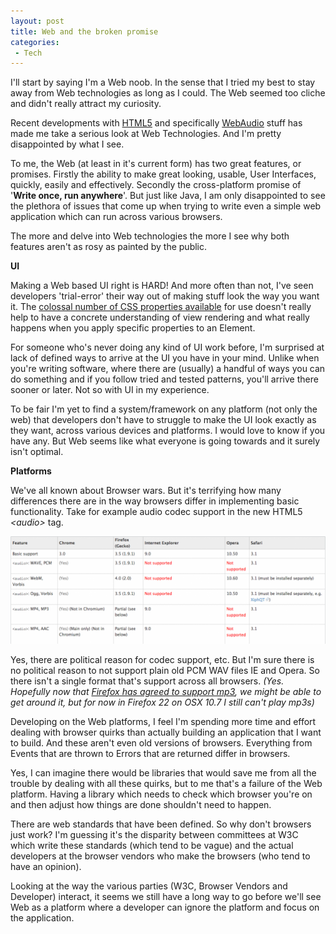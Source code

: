 ```yaml
---
layout: post
title: Web and the broken promise
categories:
 - Tech
---
```


I'll start by saying I'm a Web noob. In the sense that I tried my best to stay away from Web technologies as long as I could. The Web seemed too cliche and didn't really attract my curiosity.

Recent developments with [HTML5][0] and specifically [WebAudio][1] stuff has made me take a serious look at Web Technologies. And I'm pretty disappointed by what I see.

To me, the Web (at least in it's current form) has two great features, or promises. Firstly the ability to make great looking, usable, User Interfaces, quickly, easily and effectively. Secondly the cross-platform promise of '**Write once, run anywhere**'. But just like Java, I am only disappointed to see the plethora of issues that come up when trying to write even a simple web application which can run across various browsers.

The more and delve into Web technologies the more I see why both features aren't as rosy as painted by the public.

**UI**

Making a Web based UI right is HARD! And more often than not, I've seen developers 'trial-error' their way out of making stuff look the way you want it. The [colossal number of CSS properties available][2] for use doesn't really help to have a concrete understanding of view rendering and what really happens when you apply specific properties to an Element.

For someone who's never doing any kind of UI work before, I'm surprised at lack of defined ways to arrive at the UI you have in your mind. Unlike when you're writing software, where there are (usually) a handful of ways you can do something and if you follow tried and tested patterns, you'll arrive there sooner or later. Not so with UI in my experience.

To be fair I'm yet to find a system/framework on any platform (not only the web) that developers don't have to struggle to make the UI look exactly as they want, across various devices and platforms. I would love to know if you have any. But Web seems like what everyone is going towards and it surely isn't optimal.

**Platforms**

We've all known about Browser wars. But it's terrifying how many differences there are in the way browsers differ in implementing basic functionality. Take for example audio codec support in the new HTML5 _<audio\>_ tag.

![audio codec support](../images/2013/07/Screen-Shot-2013-07-15-at-12.01.56-PM-1024x348.png)

Yes, there are political reason for codec support, etc. But I'm sure there is no political reason to not support plain old PCM WAV files IE and Opera. So there isn't a single format that's support across all browsers. _(Yes. Hopefully now that [Firefox has agreed to support mp3][3], we might be able to get around it, but for now in Firefox 22 on OSX 10.7 I still can't play mp3s)_

Developing on the Web platforms, I feel I'm spending more time and effort dealing with browser quirks than actually building an application that I want to build. And these aren't even old versions of browsers. Everything from Events that are thrown to Errors that are returned differ in browsers.

Yes, I can imagine there would be libraries that would save me from all the trouble by dealing with all these quirks, but to me that's a failure of the Web platform. Having a library which needs to check which browser you're on and then adjust how things are done shouldn't need to happen.

There are web standards that have been defined. So why don't browsers just work? I'm guessing it's the disparity between committees at W3C which write these standards (which tend to be vague) and the actual developers at the browser vendors who make the browsers (who tend to have an opinion).

Looking at the way the various parties (W3C, Browser Vendors and Developer) interact, it seems we still have a long way to go before we'll see Web as a platform where a developer can ignore the platform and focus on the application.


[0]: http://www.html5rocks.com/en/
[1]: https://dvcs.w3.org/hg/audio/raw-file/tip/webaudio/specification.html
[2]: http://www.w3.org/TR/CSS21/propidx.html
[3]: http://blog.pearce.org.nz/2013/02/h264aacmp3-support-now-enabled-by.html
